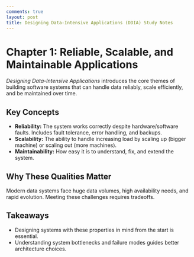 ```yaml
---
comments: true
layout: post
title: Designing Data-Intensive Applications (DDIA) Study Notes 
---
```


# Chapter 1: Reliable, Scalable, and Maintainable Applications

*Designing Data-Intensive Applications* introduces the core themes of building software systems that can handle data reliably, scale efficiently, and be maintained over time.

## Key Concepts

- **Reliability:** The system works correctly despite hardware/software faults. Includes fault tolerance, error handling, and backups.
- **Scalability:** The ability to handle increasing load by scaling up (bigger machine) or scaling out (more machines).
- **Maintainability:** How easy it is to understand, fix, and extend the system.

## Why These Qualities Matter

Modern data systems face huge data volumes, high availability needs, and rapid evolution. Meeting these challenges requires tradeoffs.

## Takeaways

- Designing systems with these properties in mind from the start is essential.
- Understanding system bottlenecks and failure modes guides better architecture choices.




